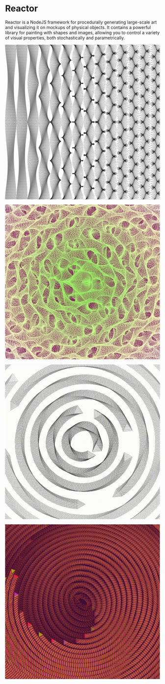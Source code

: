 # Reactor

Reactor is a NodeJS framework for procedurally generating large-scale art and visualizing it on mockups of physical objects. It contains a powerful library for painting with shapes and images, allowing you to control a variety of visual properties, both stochastically and parametrically.

![](.gitbook/assets/image%20%285%29.png)

![by @brian.fernande](.gitbook/assets/image%20%287%29.png)

![ &#x201C;My Brain During this Election Cycle&#x201D; by @brian.fernande](.gitbook/assets/test.gif)

![Concentric Rings with Triangular Brush](.gitbook/assets/b0b320.png)



